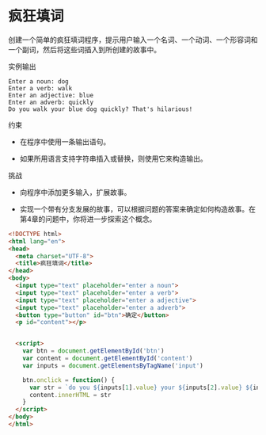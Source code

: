 # 疯狂填词

创建一个简单的疯狂填词程序，提示用户输入一个名词、一个动词、一个形容词和一个副词，然后将这些词插入到所创建的故事中。

实例输出
```shell
Enter a noun: dog
Enter a verb: walk
Enter an adjective: blue
Enter an adverb: quickly
Do you walk your blue dog quickly? That's hilarious!
```

约束

- 在程序中使用一条输出语句。

- 如果所用语言支持字符串插入或替换，则使用它来构造输出。

挑战

- 向程序中添加更多输入，扩展故事。

- 实现一个带有分支发展的故事，可以根据问题的答案来确定如何构造故事。在第4章的问题中，你将进一步探索这个概念。

```html
<!DOCTYPE html>
<html lang="en">
<head>
  <meta charset="UTF-8">
  <title>疯狂填词</title>
</head>
<body>
  <input type="text" placeholder="enter a noun">
  <input type="text" placeholder="enter a verb">
  <input type="text" placeholder="enter a adjective">
  <input type="text" placeholder="enter a adverb">
  <button type="button" id="btn">确定</button>  
  <p id="content"></p>


  <script>
    var btn = document.getElementById('btn')
    var content = document.getElementById('content')
    var inputs = document.getElementsByTagName('input')

    btn.onclick = function() {
      var str = `do you ${inputs[1].value} your ${inputs[2].value} ${inputs[0].value} ${inputs[3].value}? That's hilarious!`
      content.innerHTML = str
    }
  </script>
</body>
</html>

```